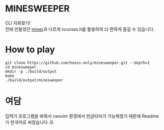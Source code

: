 # MINESWEEPER

CLI 지뢰찾기!<br>
전에 만들었던 [miner](https://github.com/hooss-only/miner/)과 다르게 ncurses.h를 활용하여 더 편하게 즐길 수 있습니다.

# How to play

```
git clone https://github.com/hooss-only/minesweeper.git --depth=1
cd minesweeper
mkdir -p ./build/output
make
./build/output/minesweeper
```

# 여담

 입력기 프로그램을 바꿔서 neovim 환경에서 한글타자가 가능해졌기 때문에 Readme가 한국어로 써졌습니다 :D
